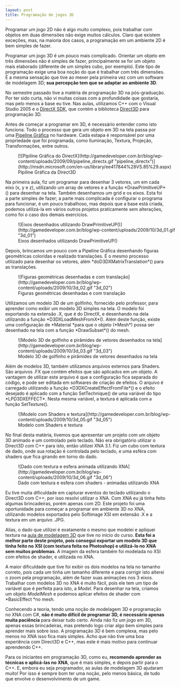```yaml
---
layout: post
title: Programação de jogos 3D
---
```


Programar um jogo 2D não é algo muito complexo, pois trabalhar com objetos em duas dimensões não exige muitos cálculos. Claro que existem exceções, mas, na maioria dos casos, a programação em um ambiente 2D é bem simples de fazer.

Programar um jogo 3D é um pouco mais complicado. Orientar um objeto em três dimensões não é simples de fazer, principalmente se for um objeto mais elaborado (diferente de um simples cubo, por exemplo). Este tipo de programação exige uma boa noção do que é trabalhar com três dimensões. É a mesma sensação que tive ao mexer pela primeira vez com um software de modelagem 3D; **sua percepção tem que se adaptar ao ambiente 3D**.

No semestre passado tive a matéria de programação 3D na pós-graduação. Por ter sido curta, não vi muitas coisas com a profundidade que gostaria, mas pelo menos a base eu tive. Nas aulas, utilizamos C++ com o Visual Studio 2005 e o [DirectX SDK](http://msdn.microsoft.com/en-us/directx/aa937788.aspx "DirectX SDK"), que contém a biblioteca [Direct3D](http://msdn.microsoft.com/en-us/library/ee417844%28VS.85%29.aspx "Direct3D") para programação 3D.

Antes de começar a programar em 3D, é necessário entender como isto funciona. Todo o processo que gera um objeto em 3D na tela passa por uma [Pipeline Gráfica](http://en.wikipedia.org/wiki/Graphics_pipeline "Pipeline") no hardware. Cada estapa é responsável por uma propriedade que foi programada, como Iluminação, Textura, Projeção, Transformações, entre outros.

<figure class="wp-caption aligncenter" id="attachment_133" style="width: 495px">[![Pipiline Gráfica do DirectX](http://gamedeveloper.com.br/blog/wp-content/uploads/2009/09/pipeline_directx.gif "pipeline_directx")](http://msdn.microsoft.com/en-us/library/ee417844%28VS.85%29.aspx)<figcaption class="wp-caption-text">Pipiline Gráfica da Direct3D</figcaption></figure>Na primeira aula, fiz um programar para desenhar 3 vetores, um em cada eixo (x, y e z), utilizando um array de vetores e a função *DrawPrimitiveUP*() para desenhar na tela. Também desenhamos um grid e os eixos. Esta foi a parte simples de fazer; a parte mais complicada é configurar o programa para funcionar, é um pouco trabalhoso, mas depois que a base está criada, podemos utilizá-la em vários outros projetos praticamente sem alterações, como foi o caso dos demais exercícios.

<figure class="wp-caption aligncenter" id="attachment_135" style="width: 495px">![Eixos desenhados utilizando DrawPrimitiveUP()](http://gamedeveloper.com.br/blog/wp-content/uploads/2009/10/3d_01.gif "3d_01")<figcaption class="wp-caption-text">Eixos desenhados utilizando DrawPrimitiveUP()</figcaption></figure>Depois, brincamos um pouco com a Pipeline Gráfica desenhando figuras geométricas coloridas e realizado translações. É o mesmo processo utilizado para desenhar os vetores, além *doD3DXMatrixTranslation*() para as translações.

<figure class="wp-caption aligncenter" id="attachment_136" style="width: 495px">![Figuras geométricas desenhadas e com translação](http://gamedeveloper.com.br/blog/wp-content/uploads/2009/10/3d_02.gif "3d_02")<figcaption class="wp-caption-text">Figuras geométricas desenhadas e com translação</figcaption></figure>Utilizamos um modelo 3D de um golfinho, fornecido pelo professor, para aprender como exibir um modelo 3D simples na tela. O modelo foi exportando na extensão .X, que é do DirectX, e desenhando na dela utilizando a função *D3DXLoadMeshFromX*(). Além deste função, existe uma configuração de *Material *para que o objeto (*Mesh*) possa ser desenhado na tela com a função *DrawSubset*() do mesh.

<figure class="wp-caption aligncenter" id="attachment_137" style="width: 495px">![Modelo 3D de golfinho e pirâmides de vetores desenhados na tela](http://gamedeveloper.com.br/blog/wp-content/uploads/2009/10/3d_03.gif "3d_03")<figcaption class="wp-caption-text">Modelo 3D de golfinho e pirâmides de vetores desenhados na tela</figcaption></figure>Além de modelos 3D, também utilizamos arquivos externos para Shaders. São arquivos .FX que contém efeitos que são aplicados em um objeto. A vantagem de utilizar este arquivo é que a configuração fica separada do código, e pode ser editada em softwares de criação de efeitos. O arquivo é carregado utilizando a função *D3DXCreateEffectFromFile*() e o efeito desejado é aplicado com a função SetTechnique() de uma variável do tipo *LPD3DXEFFECT*. Nesta mesma variável, a textura é aplicada com a função SetTexture().

<figure class="wp-caption aligncenter" id="attachment_139" style="width: 495px">![Modelo com Shaders e textura](http://gamedeveloper.com.br/blog/wp-content/uploads/2009/10/3d_05.gif "3d_05")<figcaption class="wp-caption-text">Modelo com Shaders e textura</figcaption></figure>No final desta matéria, tivemos que apresentar um projeto com um objeto 3D animado e um controlado pelo teclado. Não era obrigatório utilizar o Direct3D com C++ para isto, então utilizei XNA 3.1. Fiz um cubo com textura de dado, onde sua rotação é controlada pelo teclado, e uma esféra com shaders que fica girando em torno do dado.

<figure class="wp-caption aligncenter" id="attachment_140" style="width: 495px">![Dado com textura e esfera animada utilizando XNA](http://gamedeveloper.com.br/blog/wp-content/uploads/2009/10/3d_06.gif "3d_06")<figcaption class="wp-caption-text">Dado com textura e esfera com shaders - animadas utilizando XNA</figcaption></figure>Eu tive muita dificuldade em capturar eventos do teclado utilizando o Direct3D com C++, por isso resolvi utilizar o XNA. Com XNA eu já tinha feito algumas brincadeiras, porém apenas com 2D. Este projeto foi uma oportunidade para começar a programar em ambiente 3D no XNA, utilizando modelos exportados pelo Softimage XSI em extensão .X e a textura em um arquivo .JPG.

Alias, o dado que utilizei é exatamente o mesmo que modelei e apliquei textura na [aula de modelagem 3D](http://gamedeveloper.com.br/blog/2009/04/29/modelagem-3d-com-softimage-xsi/ "Modelagem 3D com XSI") que tive no início do curso. **Esta foi a melhor parte deste projeto, pois consegui exportar um modelo 3D que tinha feito no XSI (com textura feita no Photoshop) e utilizá-lo no XNA sem muitos problemas**. A imagem da esfera também foi modelada no XSI com efeitos de shader, e utilizada no XNA.

A maior dificuldade que tive foi exibir os dois modelos na tela no tamanho correto, pois cada um tinha um tamanho diferente e para corrigir isto alterei o zoom pela programação, além de fazer suas animações nos 3 eixos. Trabalhar com modelos 3D no XNA é muito fácil, pois ele tem um tipo de variável que é perfeita para isto, a *Model*. Para desenhar na tela, criamos um objeto *ModelMesh* e podemos aplicar efeitos de shader com *BasicEffect *no mesh.

Conhecendo a teoria, tendo uma noção de modelagem 3D e programação no XNA com C#, **não é muito difícil de programar 3D, é necessário apenas muita paciência** para deixar tudo certo. Ainda não fiz um jogo em 3D, apenas essas brincadeiras, mas pretendo logo criar algo bem simples para aprender mais sobre isso. A programação 3D é bem complexa, mas pelo menos no XNA isso fica mais simples. Acho que não tive uma boa experiência com Direct3D e C++, mas este é mais motivo para continuar aprendendo C++.

Para os iniciantes em programação 3D, como eu, **recomendo aprender as técnicas e aplicá-las no XNA**, que é mais simples, e depois partir para o C++. E, embora eu seja programador, as aulas de modelagem 3D ajudaram muito! Por isso é sempre bom ter uma noção, pelo menos básica, de tudo que envolve o desenvolvimento de um game.
